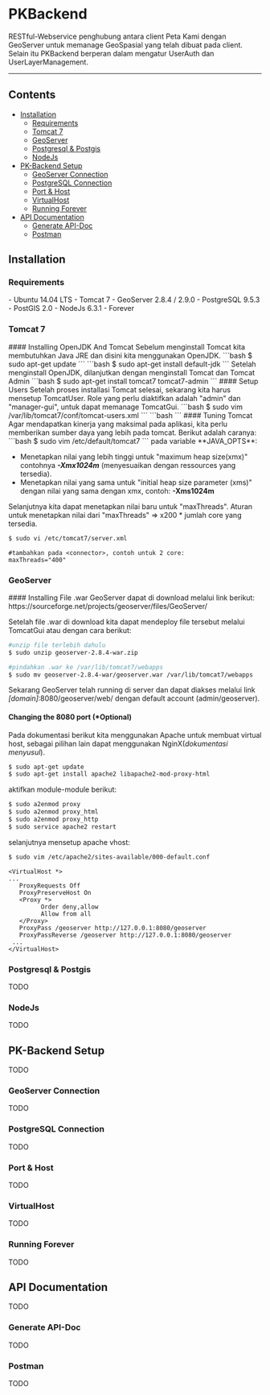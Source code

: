 PKBackend
===================
RESTful-Webservice penghubung antara client Peta Kami dengan GeoServer untuk memanage GeoSpasial yang telah dibuat pada client. Selain itu PKBackend berperan dalam mengatur UserAuth dan UserLayerManagement.

----------

## Contents

 - [Installation](#installation)
	 - [Requirements](#requirements)
	 - [Tomcat 7](#tomcat-7)
	 - [GeoServer](#geoserver)
	 - [Postgresql & Postgis](#postgresql-and-postgis)
	 - [NodeJs](#nodejs)
 - [PK-Backend Setup](#pk-backend-setup)
	 - [GeoServer Connection](#geoserver-connection)
	 - [PostgreSQL Connection](#postgresql-connection)
	 - [Port & Host](#port-and-host)
	 - [VirtualHost](#virtualhost)
	 - [Running Forever](#running-forever)
 - [API Documentation](#api-documentation)
	 - [Generate API-Doc](#generate-api-doc)
	 - [Postman](#postman)

<h2 id="installation">Installation</h2>
<h3 id="requirements">Requirements</h3>
 - Ubuntu 14.04 LTS
 - Tomcat 7
 - GeoServer 2.8.4 / 2.9.0 
 - PostgreSQL 9.5.3
 - PostGIS 2.0
 - NodeJs 6.3.1
 - Forever

<h3 id="tomcat-7">Tomcat 7</h3>
#### Installing OpenJDK And Tomcat
Sebelum menginstall Tomcat kita membutuhkan Java JRE dan disini kita menggunakan OpenJDK.
```bash
$ sudo apt-get update
```
```bash
$ sudo apt-get install default-jdk
```
Setelah menginstall OpenJDK, dilanjutkan dengan menginstall Tomcat dan Tomcat Admin
```bash
$ sudo apt-get install tomcat7 tomcat7-admin
```
#### Setup Users
Setelah proses installasi Tomcat selesai, sekarang kita harus mensetup TomcatUser. Role yang perlu diaktifkan adalah "admin" dan "manager-gui", untuk dapat memanage TomcatGui.
```bash
$ sudo vim /var/lib/tomcat7/conf/tomcat-users.xml
```
```bash
<tomcat-users>
	<role rolename="manager-gui"/>
	<role rolename="admin"/>
	<user username="[username]" password="[password]" roles="admin,manager-gui"/>
</tomcat-users>
```
#### Tuning Tomcat
Agar mendapatkan kinerja yang maksimal pada aplikasi, kita perlu memberikan sumber daya yang lebih pada tomcat. Berikut adalah caranya:
```bash
$ sudo vim /etc/default/tomcat7
```
pada variable **JAVA_OPTS**:

 - Menetapkan nilai yang lebih tinggi untuk "maximum heap size(xmx)" contohnya ***-Xmx1024m*** (menyesuaikan dengan ressources yang tersedia).
 - Menetapkan nilai yang sama untuk "initial heap size parameter (xms)" dengan nilai yang sama dengan xmx, contoh: **-Xms1024m**

Selanjutnya kita dapat menetapkan nilai baru untuk "maxThreads". Aturan untuk menetapkan nilai dari "maxThreads" => x200 * jumlah core yang tersedia.
```bash
$ sudo vi /etc/tomcat7/server.xml
```
```
#tambahkan pada <connector>, contoh untuk 2 core:
maxThreads="400"
```

<h3 id="geoServer">GeoServer</h3>
#### Installing
File .war GeoServer dapat di download melalui link berikut: 
https://sourceforge.net/projects/geoserver/files/GeoServer/

Setelah file .war di download kita dapat mendeploy file tersebut melalui TomcatGui atau dengan cara berikut:
```bash
#unzip file terlebih dahulu
$ sudo unzip geoserver-2.8.4-war.zip

#pindahkan .war ke /var/lib/tomcat7/webapps
$ sudo mv geoserver-2.8.4-war/geoserver.war /var/lib/tomcat7/webapps 
```
Sekarang GeoServer telah running di server dan dapat diakses melalui link *[domain]*:8080/geoserver/web/ dengan default account (admin/geoserver).

#### Changing the 8080 port (*Optional)
Pada dokumentasi berikut kita menggunakan Apache untuk membuat virtual host, sebagai pilihan lain dapat menggunakan NginX(*dokumentasi menyusul*).
``` bash
$ sudo apt-get update
$ sudo apt-get install apache2 libapache2-mod-proxy-html
```
aktifkan module-module berikut:
``` bash
$ sudo a2enmod proxy
$ sudo a2enmod proxy_html
$ sudo a2enmod proxy_http
$ sudo service apache2 restart
``` 
selanjutnya mensetup apache vhost:
``` bash
$ sudo vim /etc/apache2/sites-available/000-default.conf
``` 
``` 
<VirtualHost *>
...
   ProxyRequests Off
   ProxyPreserveHost On
   <Proxy *>
         Order deny,allow
         Allow from all
   </Proxy>
   ProxyPass /geoserver http://127.0.0.1:8080/geoserver
   ProxyPassReverse /geoserver http://127.0.0.1:8080/geoserver
 ...
</VirtualHost>       
``` 
<h3 id="postgresql-and-postgis">Postgresql & Postgis</h3>
TODO
<h3 id="nodejs">NodeJs</h3>
TODO

<h2 id="pk-backend-setup">PK-Backend Setup</h2>
TODO
<h3 id="geoserver-connection">GeoServer Connection</h3>
TODO
<h3 id="postgresql-connection">PostgreSQL Connection</h3>
TODO
<h3 id="port-and-host">Port & Host</h3>
TODO
<h3 id="virtualhost">VirtualHost</h3>
TODO
<h3 id="running-forever">Running Forever</h3>
TODO

<h2 id="api-documentation">API Documentation</h2>
TODO
<h3 id="generate-api-doc">Generate API-Doc</h3>
TODO
<h3 id="postman">Postman</h3>
TODO
